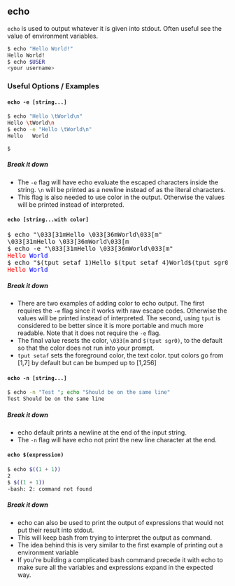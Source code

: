 ---
---

echo
--

`echo` is used to output whatever it is given into stdout. Often useful see the value of environment variables. 

~~~ bash
$ echo "Hello World!"
Hello World!
$ echo $USER
<your username>
~~~

<!--more-->

### Useful Options / Examples

#### `echo -e [string...]`

~~~ bash
$ echo "Hello \tWorld\n"
Hello \tWorld\n 
$ echo -e "Hello \tWorld\n"
Hello   World 

$ 
~~~


##### Break it down
 * The `-e` flag will have echo evaluate the escaped characters inside the string.
   `\n` will be printed as a newline instead of as the literal characters.
 * This flag is also needed to use color in the output. Otherwise the
   values will be printed instead of interpreted.

#### `echo [string...with color]`

<pre>
$ echo "\033[31mHello \033[36mWorld\033[m"  
\033[31mHello \033[36mWorld\033[m
$ echo -e "\033[31mHello \033[36mWorld\033[m"  
<span style="color:red;">Hello</span><span style="color:blue;"> World</span>
$ echo "$(tput setaf 1)Hello $(tput setaf 4)World$(tput sgr0)"
<span style="color:red;">Hello</span><span style="color:blue;"> World</span>
</pre>

##### Break it down
 
 * There are two examples of adding color to echo output. The first requires the `-e` flag
   since it works with raw escape codes. Otherwise the values will be printed instead of 
   interpreted.  The second, using `tput` is considered to be better since it is more
   portable and much more readable. Note that it does not require the `-e` flag.
 * The final value resets the color, `\033[m` and `$(tput sgr0)`, to the default so that the
   color does not run into your prompt.
 * `tput setaf` sets the foreground color, the text color. tput colors go from [1,7] by default
   but can be bumped up to [1,256]

#### `echo -n [string...]`

~~~ bash
$ echo -n "Test "; echo "Should be on the same line"
Test Should be on the same line
~~~

##### Break it down

 * echo default prints a newline at the end of the input string.
 * The `-n` flag will have echo not print the new line character at the end. 


#### `echo $(expression)` 

~~~ bash
$ echo $((1 + 1))
2
$ $((1 + 1))
-bash: 2: command not found
~~~

##### Break it down
 * echo can also be used to print the output of expressions that would not put their result
   into stdout.
 * This will keep bash from trying to interpret the output as command.
 * The idea behind this is very similar to the first example of printing out a environment
   variable
 * If you're building a complicated bash command precede it with echo to make sure all the
   variables and expressions expand in the expected way.

